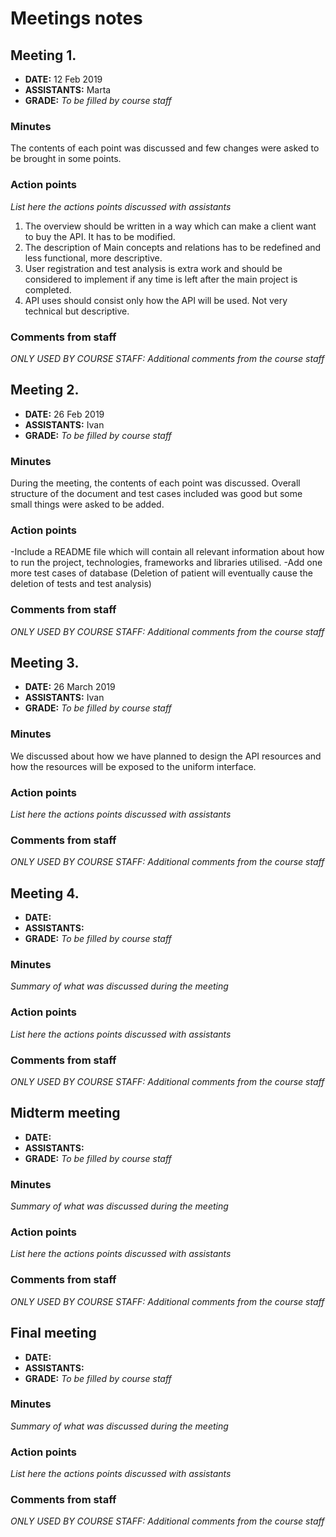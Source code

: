 # Meetings notes

## Meeting 1.
* **DATE:** 12 Feb 2019
* **ASSISTANTS:** Marta
* **GRADE:** *To be filled by course staff*

### Minutes
The contents of each point was discussed and few changes were asked to be brought in some points.

### Action points
*List here the actions points discussed with assistants*
1. The overview should be written in a way which can make a client want to buy the API. It has to be modified.
2. The description of Main concepts and relations has to be redefined and less functional, more descriptive.
3. User registration and test analysis is extra work and should be considered to implement if any time is left after the main project is completed.
4. API uses should consist only how the API will be used. Not very technical but descriptive.

### Comments from staff
*ONLY USED BY COURSE STAFF: Additional comments from the course staff*

## Meeting 2.
* **DATE:** 26 Feb 2019
* **ASSISTANTS:** Ivan
* **GRADE:** *To be filled by course staff*

### Minutes
During the meeting, the contents of each point was discussed. Overall structure of the document and test cases included was good but some small things were asked to be added.

### Action points
-Include a README file which will contain all relevant information about how to run the project, technologies, frameworks and libraries utilised.
-Add one more test cases of database (Deletion of patient will eventually cause the deletion of tests and test analysis)


### Comments from staff
*ONLY USED BY COURSE STAFF: Additional comments from the course staff*

## Meeting 3.
* **DATE:** 26 March 2019
* **ASSISTANTS:** Ivan
* **GRADE:** *To be filled by course staff*

### Minutes
We discussed about how we have planned to design the API resources and how the resources will be exposed to the uniform interface.

### Action points
*List here the actions points discussed with assistants*


### Comments from staff
*ONLY USED BY COURSE STAFF: Additional comments from the course staff*

## Meeting 4.
* **DATE:**
* **ASSISTANTS:**
* **GRADE:** *To be filled by course staff*

### Minutes
*Summary of what was discussed during the meeting*

### Action points
*List here the actions points discussed with assistants*


### Comments from staff
*ONLY USED BY COURSE STAFF: Additional comments from the course staff*

## Midterm meeting
* **DATE:**
* **ASSISTANTS:**
* **GRADE:** *To be filled by course staff*

### Minutes
*Summary of what was discussed during the meeting*

### Action points
*List here the actions points discussed with assistants*


### Comments from staff
*ONLY USED BY COURSE STAFF: Additional comments from the course staff*


## Final meeting
* **DATE:**
* **ASSISTANTS:**
* **GRADE:** *To be filled by course staff*

### Minutes
*Summary of what was discussed during the meeting*

### Action points
*List here the actions points discussed with assistants*


### Comments from staff
*ONLY USED BY COURSE STAFF: Additional comments from the course staff*

